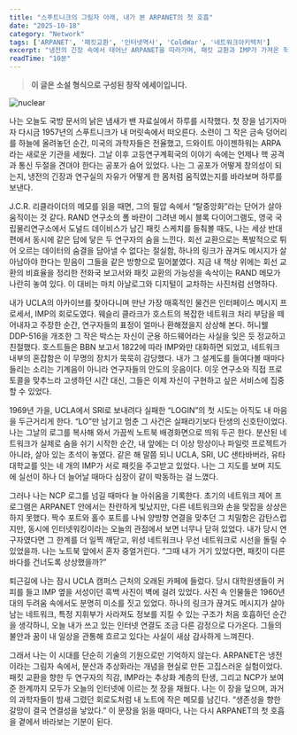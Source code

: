 ```yaml
---
title: "스푸트니크의 그림자 아래, 내가 본 ARPANET의 첫 호흡"
date: "2025-10-18"
category: "Network"
tags: ['ARPANET', '패킷교환', '인터넷역사', 'ColdWar', '네트워크아키텍처']
excerpt: "냉전의 긴장 속에서 태어난 ARPANET을 따라가며, 패킷 교환과 IMP가 가져온 혁신을 밤새 되짚은 나의 기록"
readTime: "10분"
---
```


> **이 글은 소설 형식으로 구성된 창작 에세이입니다.**

![nuclear](../../images/2025/nuclear.png)
    

나는 오늘도 국방 문서의 낡은 냄새가 밴 자료실에서 하루를 시작했다. 첫 장을 넘기자마자 다시금 1957년의 스푸트니크가 내 머릿속에서 떠오른다. 소련이 그 작은 금속 덩어리를 하늘에 올려놓던 순간, 미국의 과학자들은 전율했고, 드와이트 아이젠하워는 ARPA라는 새로운 기관을 세웠다. 그날 이후 고등연구계획국의 이야기 속에는 언제나 핵 공격과 통신 두절을 견뎌야 한다는 공포가 숨어 있었다. 나는 그 공포가 어떻게 창의성이 되는지, 냉전의 긴장과 연구실의 자유가 어떻게 한 몸처럼 움직였는지를 바라보며 하루를 보낸다.

J.C.R. 리클라이더의 메모를 읽을 때면, 그의 필압 속에서 “탈중앙화”라는 단어가 살아 움직이는 것 같다. RAND 연구소의 폴 바란이 그려낸 메시 블록 다이어그램도, 영국 국립물리연구소에서 도널드 데이비스가 남긴 패킷 스케치를 들춰볼 때도, 나는 세상 반대편에서 동시에 같은 답에 닿은 두 연구자의 숨을 느낀다. 회선 교환으로는 폭발적으로 튀어 오르는 데이터의 숨결을 담아낼 수 없다는 절실함, 하나의 링크가 끊겨도 메시지가 살아남아야 한다는 믿음이 그들을 같은 방향으로 밀어붙였다. 지금 내 책상 위에는 회선 교환의 비효율을 정리한 전화국 보고서와 패킷 교환의 가능성을 속삭이는 RAND 메모가 나란히 놓여 있다. 이 대비는 마치 아날로그와 디지털이 교차하는 사진처럼 선명하다.

내가 UCLA의 아카이브를 찾아다니며 만난 가장 매혹적인 물건은 인터페이스 메시지 프로세서, IMP의 회로도였다. 웨슬리 클라크가 호스트의 복잡한 네트워크 처리 부담을 떼어내자고 주장한 순간, 연구자들의 표정이 얼마나 환해졌을지 상상해 본다. 허니웰 DDP-516을 개조한 그 작은 박스는 자신이 군용 하드웨어라는 사실을 잊은 듯 정교하고 친절했다. 호스트들은 BBN 보고서 1822에 따라 IMP와만 대화하면 되었고, 네트워크 내부의 혼잡함은 이 무명의 장치가 묵묵히 감당했다. 내가 그 설계도를 들여다볼 때마다 들리는 소리는 기계음이 아니라 연구자들의 안도의 웃음이다. 이웃 연구소와 직접 프로토콜을 맞추느라 고생하던 시간 대신, 그들은 이제 자신이 구현하고 싶은 서비스에 집중할 수 있었다.

1969년 가을, UCLA에서 SRI로 보내려다 실패한 “LOGIN”의 첫 시도는 아직도 내 마음을 두근거리게 한다. “LO”만 남기고 멈춘 그 사건은 실패라기보다 탄생의 신호탄이었다. 나는 그날의 로그를 복사해 와서 가끔씩 노트북 배경화면으로 띄워 두곤 한다. 분산된 네트워크가 실제로 숨을 쉬기 시작한 순간, 내 앞에는 더 이상 망상이나 파일럿 프로젝트가 아니라, 살아 있는 초석이 놓였다. 같은 해 말쯤 되니 UCLA, SRI, UC 샌타바버라, 유타 대학교를 잇는 네 개의 IMP가 서로 패킷을 주고받고 있었다. 나는 그 지도를 보며 지도에 실선이 하나 더 늘어날 때마다 심장이 같이 박동하는 걸 느꼈다.

그러나 나는 NCP 로그를 넘길 때마다 늘 아쉬움을 기록한다. 초기의 네트워크 제어 프로그램은 ARPANET 안에서는 찬란하게 빛났지만, 다른 네트워크와 손을 맞잡을 상상은 하지 못했다. 짝수 포트와 홀수 포트를 나눠 양방향 연결을 맞추던 그 치밀함은 감탄스럽지만, 동시에 인터넷워킹이라는 오늘의 관점에서 보면 너무나 닫혀 있었다. 내가 당시 연구자였다면 그 한계를 더 일찍 깨닫고, 위성 네트워크나 무선 네트워크로 시선을 돌릴 수 있었을까. 나는 노트북 앞에서 혼자 중얼거린다. “그때 내가 거기 있었다면, 패킷이 다른 바다를 건너도록 상상했을까?”

퇴근길에 나는 잠시 UCLA 캠퍼스 근처의 오래된 카페에 들렀다. 당시 대학원생들이 커피를 들고 IMP 옆을 서성이던 흑백 사진이 벽에 걸려 있었다. 사진 속 인물들은 1960년대의 두려움 속에서도 분명히 미소를 짓고 있었다. 하나의 링크가 끊겨도 메시지가 살아남는 네트워크, 특정 지휘부가 사라져도 정보를 지킬 수 있는 구조가 처음 호흡하던 순간을 생각하니, 오늘 내가 쓰고 있는 인터넷 연결도 조금 다른 감정으로 다가온다. 그들의 불안과 꿈이 내 일상을 관통해 흐르고 있다는 사실이 새삼 감사하게 느껴진다.

그래서 나는 이 시대를 단순히 기술의 기원으로만 기억하지 않는다. ARPANET은 냉전이라는 그림자 속에서, 분산과 추상화라는 개념을 현실로 만든 고집스러운 실험이었다. 패킷 교환을 향한 두 연구자의 직감, IMP라는 추상화 계층의 탄생, 그리고 NCP가 보여 준 한계까지 모두가 오늘의 인터넷에 이르는 첫 장을 채웠다. 나는 이 장을 덮으며, 과거의 과학자들이 밤새 그렸던 회로도처럼 내 노트에 작은 메모를 남긴다. “생존성을 향한 갈망이 결국 연결성을 낳았다.” 이 문장을 읽을 때마다, 나는 다시 ARPANET의 첫 호흡을 곁에서 바라보는 기분이 된다.
